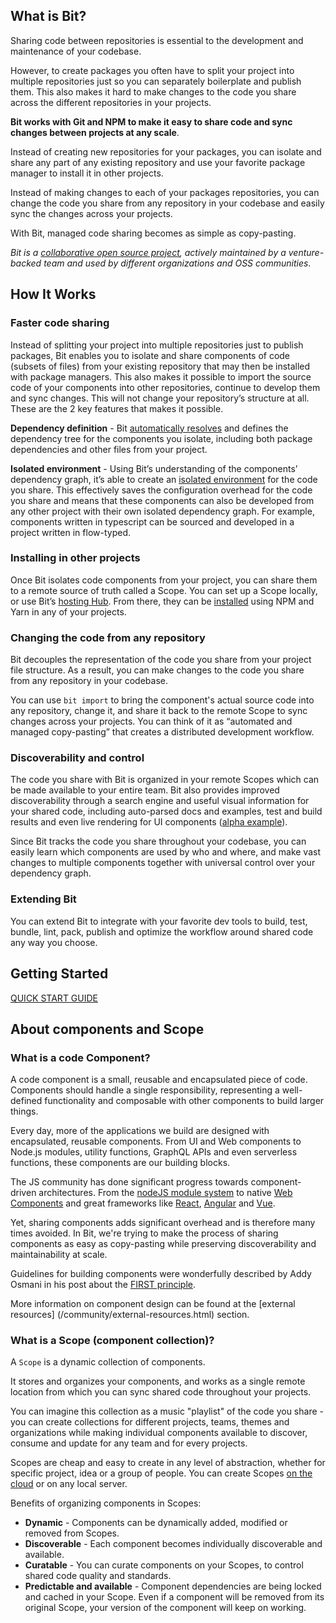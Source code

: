 
## What is Bit?

Sharing code between repositories is essential to the development and maintenance of your codebase.

However, to create packages you often have to split your project into multiple repositories just so you can separately boilerplate and publish them. This also makes it hard to make changes to the code you share across the different repositories in your projects.

**Bit works with Git and NPM to make it easy to share code and sync changes between projects at any scale**.

Instead of creating new repositories for your packages, you can isolate and share any part of any existing repository and use your favorite package manager to install it in other projects.

Instead of making changes to each of your packages repositories, you can change the code you share from any repository in your codebase and easily sync the changes across your projects.

With Bit, managed code sharing becomes as simple as copy-pasting.

*Bit is a [collaborative open source project](https://github.com/teambit/bit), actively maintained by a venture-backed team and used by different organizations and OSS communities*.

## How It Works

### Faster code sharing

Instead of splitting your project into multiple repositories just to publish packages, Bit enables you to isolate and share components of code (subsets of files) from your existing repository that may then be installed with package managers. This also makes it possible to import the source code of your components into other repositories, continue to develop them and sync changes. This will not change your repository’s structure at all. These are the 2 key features that makes it possible.

**Dependency definition** - Bit [automatically resolves](/docs.bitsrc.io/docs/isolating-and-tracking-components.html) and defines the dependency tree for the components you isolate, including both package dependencies and other files from your project.

**Isolated environment** - Using Bit’s understanding of the components’ dependency graph, it’s able to create an [isolated environment](/docs.bitsrc.io/docs/ext-concepts.html) for the code you share. This effectively saves the configuration overhead for the code you share and means that these components can also be developed from any other project with their own isolated dependency graph. For example, components written in typescript can be sourced and developed in a project written in flow-typed.

### Installing in other projects

Once Bit isolates code components from your project, you can share them to a remote source of truth called a Scope. You can set up a Scope locally, or use Bit’s [hosting Hub](https://bitsrc.io). From there, they can be [installed](/docs.bitsrc.io/docs/installing-components-using-package-managers.html) using NPM and Yarn in any of your projects.

### Changing the code from any repository

Bit decouples the representation of the code you share from your project file structure.
As a result, you can make changes to the code you share from any repository in your codebase.

You can use `bit import` to bring the component's actual source code into any repository, change it, and share it back to the remote Scope to sync changes across your projects. You can think of it as “automated and managed copy-pasting” that creates a distributed development workflow.

### Discoverability and control

The code you share with Bit is organized in your remote Scopes which can be made available to your entire team. Bit also provides improved discoverability through a search engine and useful visual information for your shared code, including auto-parsed docs and examples, test and build results and even live rendering for UI components ([alpha example](https://bitsrc.io/bit/movie-app)).

Since Bit tracks the code you share throughout your codebase, you can easily learn which components are used by who and where, and make vast changes to multiple components together with universal control over your dependency graph.


### Extending Bit

You can extend Bit to integrate with your favorite dev tools to build, test, bundle, lint, pack, publish and optimize the workflow around shared code any way you choose.

## Getting Started

[QUICK START GUIDE](/docs.bitsrc.io/docs/quick-start.html)

## About components and Scope

### What is a code Component?

A code component is a small, reusable and encapsulated piece of code. Components should handle a single responsibility, representing a well-defined functionality and composable with other components to build larger things.

Every day, more of the applications we build are designed with encapsulated, reusable components. From UI and Web components to Node.js modules, utility functions, GraphQL APIs and even serverless functions, these components are our building blocks.

The JS community has done significant progress towards component-driven architectures. From the [nodeJS module system](https://nodejs.org/api/modules.html) to native [Web Components](https://developer.mozilla.org/en-US/docs/Web/Web_Components) and  great frameworks like [React](https://reactjs.com), [Angular](https://angular.io) and [Vue](https://vuejs.org/).

Yet, sharing components adds significant overhead and is therefore many times avoided. In Bit, we're trying to make the process of sharing components as easy as copy-pasting while preserving discoverability and maintainability at scale.

Guidelines for building components were wonderfully described by Addy Osmani in his post about the [FIRST principle](https://addyosmani.com/first/).

More information on component design can be found at the [external resources] (/community/external-resources.html) section.

### What is a Scope (component collection)?

A `Scope` is a dynamic collection of components. 

It stores and organizes your components, and works as a single remote location from which you can sync shared code throughout your projects.

You can imagine this collection as a music "playlist" of the code you share - you can create collections for different projects, teams, themes and organizations while making individual components available to discover, consume and update for any team and for every projects. 

Scopes are cheap and easy to create in any level of abstraction, whether for specific project, idea or a group of people. You can create Scopes [on the cloud](https://bitsrc.io) or on any local server.

Benefits of organizing components in Scopes:

- **Dynamic** - Components can be dynamically added, modified or removed from Scopes.
- **Discoverable** - Each component becomes individually discoverable and available.
- **Curatable** - You can curate components on your Scopes, to control shared code quality and standards.
- **Predictable and available** - Component dependencies are being locked and cached in your Scope. Even if a component will be removed from its original Scope, your version of the component will keep on working.